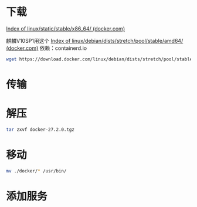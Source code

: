 
# 下载

[Index of linux/static/stable/x86_64/ (docker.com)](https://download.docker.com/linux/static/stable/x86_64/)

麒麟V10SP1用这个
[Index of linux/debian/dists/stretch/pool/stable/amd64/ (docker.com)](https://download.docker.com/linux/debian/dists/stretch/pool/stable/amd64/)
依赖：containerd.io

```bash
wget https://download.docker.com/linux/debian/dists/stretch/pool/stable/amd64/docker-ce_19.03.9~3-0~debian-stretch_amd64.deb

```

# 传输

# 解压

```bash
tar zxvf docker-27.2.0.tgz
```

# 移动

```bash
mv ./docker/* /usr/bin/
```

# 添加服务